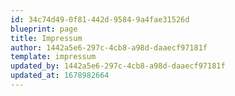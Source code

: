 ```yaml
---
id: 34c74d49-0f81-442d-9584-9a4fae31526d
blueprint: page
title: Impressum
author: 1442a5e6-297c-4cb8-a98d-daaecf97181f
template: impressum
updated_by: 1442a5e6-297c-4cb8-a98d-daaecf97181f
updated_at: 1678982664
---
```

